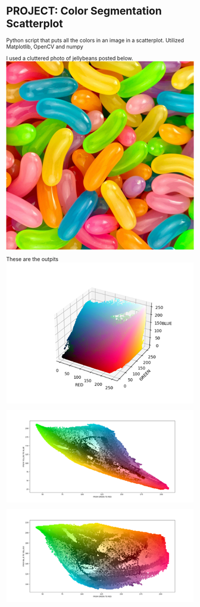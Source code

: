 <h1>PROJECT: Color Segmentation Scatterplot</h1>
Python script that puts all the colors in an image in a scatterplot. Utilized Matplotlib, OpenCV and numpy

I used a cluttered photo of jellybeans posted below. 
![Alt text](./jellybean.jpg)


These are the outpits
![Alt text](./Output/Figure_1.png)


![Alt text](./Output/Figure_2.png)


![Alt text](./Output/Figure_3.png)






